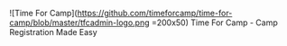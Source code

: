 ![Time For Camp](https://github.com/timeforcamp/time-for-camp/blob/master/tfcadmin-logo.png =200x50)
Time For Camp - Camp Registration Made Easy
